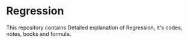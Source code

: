 # Regression

This repository contains Detailed explanation of Regression, it's codes, notes, books and formule. 
